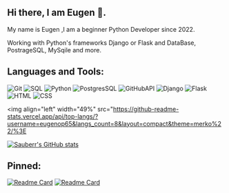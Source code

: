 ## Hi there, I am Eugen 👋.
My name is Eugen ,I am a beginner Python Developer since 2022.

Working with Python's frameworks Django or Flask and DataBase, PostrageSQL, MySqile and more.

## Languages and Tools:
![Git](https://img.shields.io/badge/-Git-090909?)
![SQL](https://img.shields.io/badge/-SQL-090909?)
![Python](https://img.shields.io/badge/-Python-090909?)
![PostgresSQL](https://img.shields.io/badge/-PostgresSQL-090909?)
![GitHubAPI](https://img.shields.io/badge/-GitHubAPI-090909?)
![Django](https://img.shields.io/badge/-Django-090909?)
![Flask](https://img.shields.io/badge/-Flask-090909?)
![HTML](https://img.shields.io/badge/-HTML-090909?)
![CSS](https://img.shields.io/badge/-CSS-090909?)


<img align="left" width="49%" src="https://github-readme-stats.vercel.app/api/top-langs/?username=eugenop65&langs_count=8&layout=compact&theme=merko%22/%3E

[![Sauberr's GitHub stats](https://github-readme-stats.vercel.app/api?username=eugenop65&show_icons=true&theme=merko)](https://github.com/eugenop65)







 ## Pinned:
[![Readme Card](https://github-readme-stats.vercel.app/api/pin/?username=eugenop65&repo=ping_pong_game.py)](https://github.com/Sauberr/ping_pong_game)
[![Readme Card](https://github-readme-stats.vercel.app/api/pin/?username=eugenop65&repo=YouTube_Dowloader)](https://github.com/Sauberr/youtube_dowloader)
